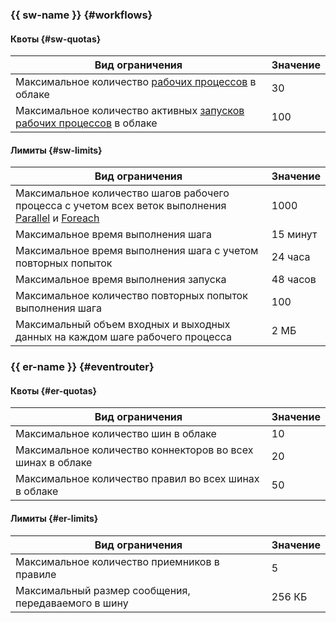 ### {{ sw-name }} {#workflows}

#### Квоты {#sw-quotas}


Вид ограничения | Значение
--- | ---
Максимальное количество [рабочих процессов](../serverless-integrations/concepts/workflows/workflow.md) в облаке | 30
Максимальное количество активных [запусков рабочих процессов](../serverless-integrations/concepts/workflows/execution.md) в облаке | 100

#### Лимиты {#sw-limits}

Вид ограничения | Значение
--- | ---
Максимальное количество шагов рабочего процесса с учетом всех веток выполнения [Parallel](../serverless-integrations/concepts/workflows/yawl/management/parallel.md) и [Foreach](../serverless-integrations/concepts/workflows/yawl/management/foreach.md) | 1000
Максимальное время выполнения шага | 15 минут
Максимальное время выполнения шага с учетом повторных попыток | 24 часа
Максимальное время выполнения запуска | 48 часов
Максимальное количество повторных попыток выполнения шага | 100
Максимальный объем входных и выходных данных на каждом шаге рабочего процесса | 2 МБ

### {{ er-name }} {#eventrouter}

#### Квоты {#er-quotas}

Вид ограничения | Значение
--- | ---
Максимальное количество шин в облаке | 10
Максимальное количество коннекторов во всех шинах в облаке | 20
Максимальное количество правил во всех шинах в облаке | 50

#### Лимиты {#er-limits}

Вид ограничения | Значение
--- | ---
Максимальное количество приемников в правиле | 5
Максимальный размер сообщения, передаваемого в шину | 256 КБ
